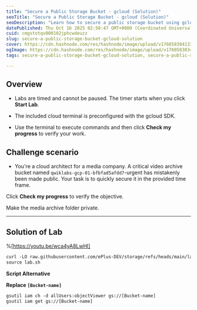 ```yaml
---
title: "Secure a Public Storage Bucket - gcloud (Solution)"
seoTitle: "Secure a Public Storage Bucket - gcloud (Solution)"
seoDescription: "Learn how to secure a public storage bucket using gcloud commands in this challenge scenario for cloud architects"
datePublished: Thu Oct 16 2025 02:50:47 GMT+0000 (Coordinated Universal Time)
cuid: cmgstotqv000102jphcwdeuzz
slug: secure-a-public-storage-bucket-gcloud-solution
cover: https://cdn.hashnode.com/res/hashnode/image/upload/v1760583041339/3cd3d25f-b4b4-4fb4-ae24-98a9a6b9645a.png
ogImage: https://cdn.hashnode.com/res/hashnode/image/upload/v1760583034579/da60ae3b-2ca5-4d7d-aa17-8eb92b99d1fa.png
tags: secure-a-public-storage-bucket-gcloud-solution, secure-a-public-storage-bucket-gcloud

---
```


## Overview

* Labs are timed and cannot be paused. The timer starts when you click **Start Lab**.
    
* The included cloud terminal is preconfigured with the gcloud SDK.
    
* Use the terminal to execute commands and then click **Check my progress** to verify your work.
    

## Challenge scenario

* You're a cloud architect for a media company. A critical video archive bucket named `qwiklabs-gcp-01-bfbfad5afdd7`\-urgent has mistakenly been made public. Your task is to quickly secure it in the provided time frame.
    

Click **Check my progress** to verify the objective.

Make the media archive folder private.

---

## Solution of Lab

%[https://youtu.be/wca4yA8LwHI]

```apache
curl -LO raw.githubusercontent.com/ePlus-DEV/storage/refs/heads/main/labs/Secure%20a%20Public%20Storage%20Bucket%20-%20gcloud/lab.sh
source lab.sh
```

**Script Alternative**

**Replace `[Bucket-name]`**

```apache
gsutil iam ch -d allUsers:objectViewer gs://[Bucket-name]
gsutil iam get gs://[Bucket-name]
```
